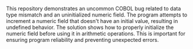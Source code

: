 This repository demonstrates an uncommon COBOL bug related to data type mismatch and an uninitialized numeric field. The program attempts to increment a numeric field that doesn't have an initial value, resulting in undefined behavior. The solution shows how to properly initialize the numeric field before using it in arithmetic operations.  This is important for ensuring program reliability and preventing unexpected errors.